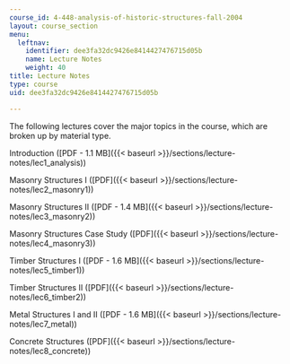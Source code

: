 ```yaml
---
course_id: 4-448-analysis-of-historic-structures-fall-2004
layout: course_section
menu:
  leftnav:
    identifier: dee3fa32dc9426e8414427476715d05b
    name: Lecture Notes
    weight: 40
title: Lecture Notes
type: course
uid: dee3fa32dc9426e8414427476715d05b

---
```


The following lectures cover the major topics in the course, which are broken up by material type.

Introduction ([PDF - 1.1 MB]({{< baseurl >}}/sections/lecture-notes/lec1_analysis))

Masonry Structures I ([PDF]({{< baseurl >}}/sections/lecture-notes/lec2_masonry1))

Masonry Structures II ([PDF - 1.4 MB]({{< baseurl >}}/sections/lecture-notes/lec3_masonry2))

Masonry Structures Case Study ([PDF]({{< baseurl >}}/sections/lecture-notes/lec4_masonry3))

Timber Structures I ([PDF - 1.6 MB]({{< baseurl >}}/sections/lecture-notes/lec5_timber1))

Timber Structures II ([PDF]({{< baseurl >}}/sections/lecture-notes/lec6_timber2))

Metal Structures I and II ([PDF - 1.6 MB]({{< baseurl >}}/sections/lecture-notes/lec7_metal))

Concrete Structures ([PDF]({{< baseurl >}}/sections/lecture-notes/lec8_concrete))